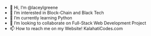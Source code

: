 - 👋 Hi, I’m @laceylgreene
- 👀 I’m interested in Block-Chain and Black Tech
- 🌱 I’m currently learning Python
- 💞️ I’m looking to collaborate on Full-Stack Web Development Project
- 📫 How to reach me on my Website! KalahatiCodes.com

<!---
laceylgreene/laceylgreene is a ✨ special ✨ repository because its `README.md` (this file) appears on your GitHub profile.
You can click the Preview link to take a look at your changes.
--->
